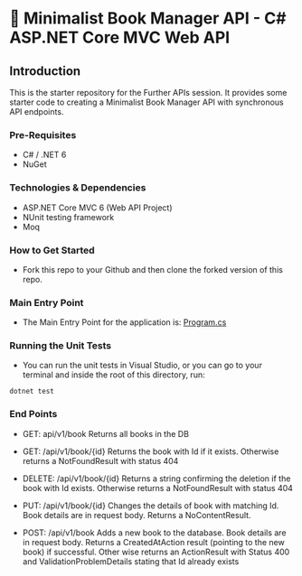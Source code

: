 # 📖 Minimalist Book Manager API - C# ASP.NET Core MVC Web API

## Introduction
This is the starter repository for the Further APIs session. It provides some starter code to creating a Minimalist Book Manager API with synchronous API endpoints.

### Pre-Requisites
- C# / .NET 6
- NuGet

### Technologies & Dependencies
- ASP.NET Core MVC 6 (Web API Project)
- NUnit testing framework
- Moq

### How to Get Started
- Fork this repo to your Github and then clone the forked version of this repo.

### Main Entry Point
- The Main Entry Point for the application is: [Program.cs](./BookManagerApi/Program.cs)

### Running the Unit Tests
- You can run the unit tests in Visual Studio, or you can go to your terminal and inside the root of this directory, run:

`dotnet test`

### End Points

- GET: api/v1/book
  Returns all books in the DB
  
- GET: /api/v1/book/{id}
  Returns the book with Id if it exists.
  Otherwise returns a NotFoundResult with status 404

- DELETE: /api/v1/book/{id}
  Returns a string confirming the deletion if the book with Id exists.
  Otherwise returns a NotFoundResult with status 404

- PUT: /api/v1/book/{id}
  Changes the details of book with matching Id.  Book details are in request body.
  Returns a NoContentResult.
  
- POST: /api/v1/book
  Adds a new book to the database.   Book details are in request body.
  Returns a CreatedAtAction result (pointing to the new book) if successful.
  Other wise returns an ActionResult with Status 400 and ValidationProblemDetails stating that Id already exists
  

  
